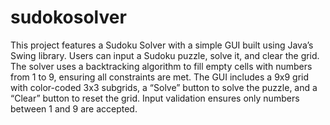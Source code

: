 # sudokosolver
This project features a Sudoku Solver with a simple GUI built using Java’s Swing library. Users can input a Sudoku puzzle, solve it, and clear the grid. The solver uses a backtracking algorithm to fill empty cells with numbers from 1 to 9, ensuring all constraints are met. The GUI includes a 9x9 grid with color-coded 3x3 subgrids, a “Solve” button to solve the puzzle, and a “Clear” button to reset the grid. Input validation ensures only numbers between 1 and 9 are accepted.
